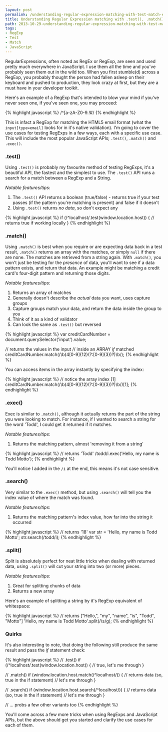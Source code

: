 ```yaml
---
layout: post
permalink: /understanding-regular-expression-matching-with-test-match-exec-search-and-split
title: Understanding Regular Expression matching with .test(), .match(), .exec(), .search() and .split()
path: 2013-10-29-understanding-regular-expression-matching-with-test-match-exec-search-and-split.md
tags:
- RegExp
- Test
- Match
- JavaScript
---
```


RegularExpressions, often noted as RegEx or RegExp, are seen and used pretty much everywhere in JavaScript. I use them all the time and you've probably seen them out in the wild too. When you first stumble(d) across a RegExp, you probably thought the person had fallen asleep on their keyboard and pushed to production, they look crazy at first, but they are a must have in your developer toolkit.

Here's an example of a RegExp that's intended to blow your mind if you've never seen one, if you've seen one, you may proceed:

{% highlight javascript %}
/^[a-zA-Z0-9.!#$%&’*+/=?^_`{|}~-]+@[a-zA-Z0-9-]+(?:\.[a-zA-Z0-9-]+)*$/
{% endhighlight %}

This is infact a RegExp for matching the HTML5 email format (what the `input[type=email]` looks for in it's native validation). I'm going to cover the use cases for testing RegExps in a few ways, each with a specific use case. This will include the most popular JavaScript APIs; `.test()`, `.match()` and `.exec()`.

### .test()
Using `.test()` is probably my favourite method of testing RegExps, it's a beautiful API, the fastest and the simplest to use. The `.test()` API runs a search for a match between a RegExp and a String.

_Notable features/tips:_

1. The `.test()` API returns a boolean (true/false) - returns true if your test passes (if the pattern you're matching is present) and false if it doesn't
2. Using `.test()` returns _no data_, so don't expect any

{% highlight javascript %}
if (/^localhost/.test(window.location.host)) {
  // returns true if working locally
}
{% endhighlight %}

### .match()
Using `.match()` is best when you require or are expecting data back in a test result, `.match()` returns an array with the matches, or simply `null` if there are none. The matches are retrieved from a string again. With `.match()`, you won't just be testing for the _presence_ of data, you'll want to see if a data pattern exists, and return that data. An example might be matching a credit card's four-digit pattern and returning those digits.

_Notable features/tips:_

1. Returns an array of matches
2. Generally doesn't describe the _actual_ data you want, uses capture groups
3. Capture groups match your data, and return the data inside the group to you
4. Think of it as a kind of validator
5. Can look the same as `.test()` but reversed

{% highlight javascript %}
var creditCardNumber = document.querySelector('input').value;

// returns the values in the input
// inside an ARRAY *if* matched
creditCardNumber.match(/\b(4[0-9]{12}(?:[0-9]{3})?)\b/);
{% endhighlight %}

You can access items in the array instantly by specifying the index:

{% highlight javascript %}
// notice the array index [1]
creditCardNumber.match(/\b(4[0-9]{12}(?:[0-9]{3})?)\b/)[1];
{% endhighlight %}

### .exec()
Exec is similar to `.match()`, although it actually returns the part of the string you were looking to match. For instance, if I wanted to search a string for the word 'Todd', I could get it returned if it matches.

_Notable features/tips:_

1. Returns the matching pattern, almost 'removing it from a string'

{% highlight javascript %}
// returns 'Todd'
/todd/i.exec('Hello, my name is Todd Motto');
{% endhighlight %}

You'll notice I added in the `/i` at the end, this means it's not case sensitive.

### .search()
Very similar to the `.exec()` method, but using `.search()` will tell you the index value of where the match was found.

_Notable features/tips:_

1. Returns the matching pattern's index value, how far into the string it occurred

{% highlight javascript %}
// returns '18'
var str = 'Hello, my name is Todd Motto';
str.search(/todd/i);
{% endhighlight %}

### .split()
Split is absolutely perfect for neat little tricks when dealing with returned data, using `.split()` will cut your string into two (or more) pieces.

_Notable features/tips:_

1. Great for splitting chunks of data
2. Returns a new array

Here's an example of splitting a string by it's RegExp equivalent of whitespace:

{% highlight javascript %}
// returns ["Hello,", "my", "name", "is", "Todd", "Motto"]
'Hello, my name is Todd Motto'.split(/\s/g);
{% endhighlight %}

### Quirks
It's also interesting to note, that doing the following still produce the same result and pass the _if_ statement check:

{% highlight javascript %}
// .test()
if (/^localhost/.test(window.location.host)) {
  // true, let's me through
}

// .match()
if (window.location.host.match(/^localhost/)) {
  // returns data (so, true in the if statement)
  // let's me through
}

// .search()
if (window.location.host.search(/^localhost/)) {
  // returns data (so, true in the if statement)
  // let's me through
}

// ... probs a few other variants too
{% endhighlight %}

You'll come across a few more tricks when using RegExps and JavaScript APIs, but the above should get you started and clarify the use cases for each of them.
